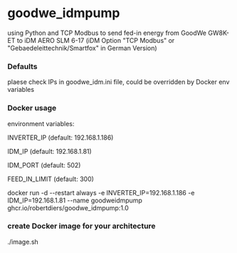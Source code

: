 # goodwe_idmpump
using Python and TCP Modbus to send fed-in energy from GoodWe GW8K-ET to iDM AERO SLM 6-17
(iDM Option "TCP Modbus" or "Gebaedeleittechnik/Smartfox" in German Version)

### Defaults
plaese check IPs in goodwe_idm.ini file, could be overridden by Docker env variables

### Docker usage

environment variables:

INVERTER_IP (default: 192.168.1.186)

IDM_IP (default: 192.168.1.81)

IDM_PORT (default: 502)

FEED_IN_LIMIT (default: 300)

docker run -d --restart always -e INVERTER_IP=192.168.1.186 -e IDM_IP=192.168.1.81 --name goodweidmpump ghcr.io/robertdiers/goodwe_idmpump:1.0

### create Docker image for your architecture
./image.sh
